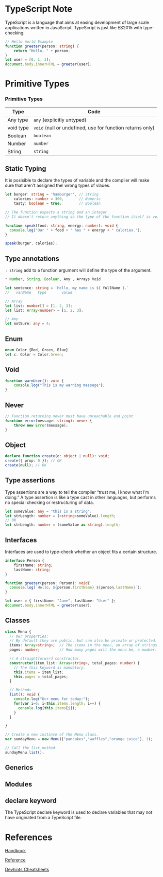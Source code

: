 # TypeScript Note

TypeScript is a language that aims at easing development of large scale applications written in JavaScript. TypeScript is just like ES2015 with type-checking.

```ts
// Hello World Example
function greeter(person: string) {
    return "Hello, " + person;
}
let user = [0, 1, 2];
document.body.innerHTML = greeter(user);
```

# Primitive Types


### Primitive Types
Type      | Code      
--------- | ----
Any type  | `any` (explicitly untyped) 
void type | `void` (null or undefined, use for function returns only)
Boolean   | `boolean`
Number    | `number`
String    | `string`





## Static Typing

It is posisible to declare the types of variable and the compiler will make sure that aren't assigned thel wrong types of vlaues.

```ts
let burger: string = 'hamburger', // String 
    calories: number = 300,       // Numeric
    tasty: boolean = true;        // Boolean

// The function expects a string and an integer.
// It doesn't return anything so the type of the function itself is void.

function speak(food: string, energy: number): void {
  console.log("Our " + food + " has " + energy + " calories.");
}

speak(burger, calories);
```

## Type annotations

`: string` add to a function argument will define the type of the argument.

```ts
* Number, String, Boolean, Any , Arrays Void
```

```ts 
let sentence: string = `Hello, my name is ${ fullName }.` 
//   varName   type       value

// Array
let list: number[] = [1, 2, 3];
let list: Array<number> = [1, 2, 3];

// Any
let notSure: any = 4;
```

## Enum

```ts
enum Color {Red, Green, Blue}
let c: Color = Color.Green;
```

## Void

```ts
function warnUser(): void {
    console.log("This is my warning message");
}
```

## Never

```ts
// Function returning never must have unreachable end point
function error(message: string): never {
    throw new Error(message);
}
```

## Object

```ts
declare function create(o: object | null): void;
create({ prop: 0 }); // OK
create(null); // OK
```

## Type assertions

Type assertions are a way to tell the compiler “trust me, I know what I’m doing.” A type assertion is like a type cast in other languages, but performs no special checking or restructuring of data.

```ts
let someValue: any = "this is a string";
let strLength: number = (<string>someValue).length;
// OR
let strLength: number = (someValue as string).length;
```


## Interfaces

Interfaces are used to type-check whether an object fits a certain structure.

```ts
interface Person {
    firstName: string;
    lastName: string;
}

function greeter(person: Person): void{
  console.log(`Hello, ${person.firstName} ${person.lastName}`);
}

let user = { firstName: "Jane", lastName: "User" };
document.body.innerHTML = greeter(user);
```

## Classes

```ts
class Menu {
  // Our properties:
  // By default they are public, but can also be private or protected.
  items: Array<string>;  // The items in the menu, an array of strings.
  pages: number;         // How many pages will the menu be, a number.

  // A straightforward constructor. 
  constructor(item_list: Array<string>, total_pages: number) {
    // The this keyword is mandatory.
    this.items = item_list;    
    this.pages = total_pages;
  }

  // Methods
  list(): void {
    console.log("Our menu for today:");
    for(var i=0; i<this.items.length; i++) {
      console.log(this.items[i]);
    }
  }

} 

// Create a new instance of the Menu class.
var sundayMenu = new Menu(["pancakes","waffles","orange juice"], 1);

// Call the list method.
sundayMenu.list();
```

## Generics

## Modules


## declare keyword

The TypeScript declare keyword is used to declare variables that may not have originated from a TypeScript file.



# References

[Handbook](https://www.typescriptlang.org/docs/handbook/basic-types.html)

[Reference](https://tutorialzine.com/2016/07/learn-typescript-in-30-minutes)

[Devhints Cheatsheets](https://devhints.io/typescript)
